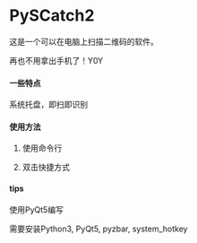 # PySCatch2

这是一个可以在电脑上扫描二维码的软件。    

再也不用拿出手机了！Y0Y



#### 一些特点

系统托盘，即扫即识别



#### 使用方法

1. 使用命令行

2. 双击快捷方式

   

#### tips

使用PyQt5编写

需要安装Python3, PyQt5, pyzbar, system_hotkey
